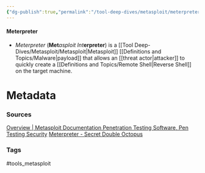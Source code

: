 ```yaml
---
{"dg-publish":true,"permalink":"/tool-deep-dives/metasploit/meterpreter/"}
---
```


#### Meterpreter
- *Meterpreter* (**Met***asploit* *Int***erpreter**) is a [[Tool Deep-Dives/Metasploit/Metasploit\|Metasploit]] [[Definitions and Topics/Malware\|payload]] that allows an [[threat actor\|attacker]] to quickly create a [[Definitions and Topics/Remote Shell\|Reverse Shell]] on the target machine.





# Metadata

### Sources
[Overview | Metasploit Documentation Penetration Testing Software, Pen Testing Security](https://docs.metasploit.com/docs/using-metasploit/advanced/meterpreter/meterpreter.html)
[Meterpreter - Secret Double Octopus](https://doubleoctopus.com/security-wiki/threats-and-tools/meterpreter/)
### Tags
#tools_metasploit 